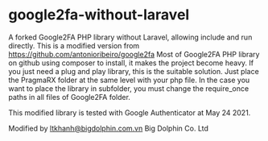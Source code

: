 # google2fa-without-laravel
A forked Google2FA PHP library without Laravel, allowing include and run directly.
This is a modified version from https://github.com/antonioribeiro/google2fa
Most of Google2FA PHP library on github using composer to install, it makes the project become heavy.
If you just need a plug and play library, this is the suitable solution.
Just place the PragmaRX folder at the same level with your php file.
In the case you want to place the library in subfolder, you must change the require_once paths in all files of Google2FA folder.

This modified library is tested with Google Authenticator at May 24 2021.

Modified by ltkhanh@bigdolphin.com.vn
Big Dolphin Co. Ltd

